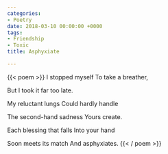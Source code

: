 ```yaml
---
categories:
- Poetry
date: 2018-03-10 00:00:00 +0000
tags:
- Friendship
- Toxic
title: Asphyxiate

---
```

{{< poem >}}
I stopped myself
To take a breather,

But I took it far too late.

My reluctant lungs
Could hardly handle

The second-hand sadness
Yours create.

Each blessing that falls
Into your hand

Soon meets its match
And asphyxiates.
{{< / poem >}}